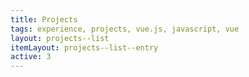 ```yaml
---
title: Projects
tags: experience, projects, vue.js, javascript, vue
layout: projects--list
itemLayout: projects--list--entry
active: 3
---
```

